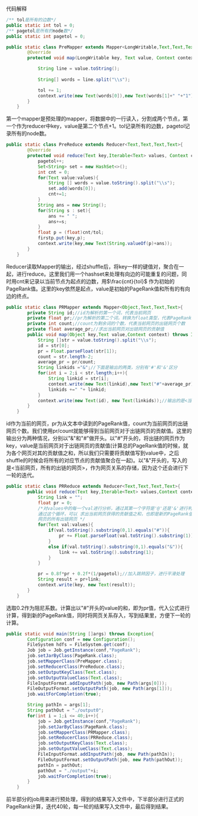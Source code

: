 代码解释

```java
/** tol是所有的边数*/
public static int tol = 0;
/** pagetol是所有的node数*/
public static int pagetol = 0;

public static class PreMapper extends Mapper<LongWritable,Text,Text,Text>{
		@Override
		protected void map(LongWritable key, Text value, Context context) throws IOException, InterruptedException{

			String line = value.toString();
        
            String[] words = line.split("\\s");

            tol += 1;
            context.write(new Text(words[0]),new Text(words[1]+" "+"1"));
		}
	}
```

第一个mapper是预处理的mapper，将数据中的一行读入，分割成两个节点，第一个作为reducer中key，value是第二个节点+1。tol记录所有的边数，pagetol记录所有的node数。



```java
public static class PreReduce extends Reducer<Text,Text,Text,Text>{
		@Override
		protected void reduce(Text key,Iterable<Text> values, Context context) throws IOException, InterruptedException{
			pagetol++;
			Set<String> set = new HashSet<>();
			int cnt = 0;
			for(Text value:values){
				String [] words = value.toString().split("\\s");
				set.add(words[0]);
				cnt+=1;
			}
			String ans = new String(); 	
			for(String s : set){
				ans += " ";
				ans+=s;
			}
			float p = (float)cnt/tol;
			firstp.put(key,p);
			context.write(key,new Text(String.valueOf(p)+ans));
		}
	}
```

Reducer读取Mapper的输出，经过shuffle后，将key一样的键值对，聚合在一起，进行reduce。这里我们用一个hashset来处理有向边的可能重复的问题，同时用cnt来记录以当前节点为起点的边数，用$\frac{cnt}{tol}$ 作为初始的PageRank值。这里的key依然是起点，value是初始的PageRank值和所有的有向边的终点。



```java
public static class PRMapper extends Mapper<Object,Text,Text,Text>{        
        private String id;//id为解析的第一个词，代表当前网页
        private float pr;//pr为解析的第二个词，转换为float类型，代表PageRank值       
        private int count;//count为剩余词的个数，代表当前网页的出链网页个数
        private float average_pr;//求出当前网页对出链网页的贡献值       
        public void map(Object key,Text value,Context context) throws IOException,InterruptedException{
        	String []str = value.toString().split("\\s");
            id = str[0];
            pr = Float.parseFloat(str[1]);
            count = str.length-2;
            average_pr = pr/count;
            String linkids ="&";//下面是输出的两类，分别有'#'和'&'区分
            for(int i = 2;i < str.length;i++){
            	String linkid = str[i];
            	context.write(new Text(linkid),new Text("#"+average_pr));
				linkids +=" "+ linkid;
			}
            context.write(new Text(id), new Text(linkids));//输出的是<当前网页，所有出链网页>
        }       
    }
```

id作为当前的网页，pr为从文本中读到的PageRank值，count为当前网页的出链网页个数。我们使用pr/count就能够得到当前网页对于出链网页的贡献值。这里的输出分为两种情况，分别以"&"和"#"做开头。以"#"开头的，将出链的网页作为key，value是当前网页对于出链网页的贡献值(计算总的PageRank值的时候，就为各个网页对其的贡献值之和，所以我们只需要将贡献值写到value中，之后shuffle的时候会将所有的对应节点的贡献值聚合在一起)。以"&"开头的，写入的是<当前网页，所有的出链的网页>，作为网页关系的存储，因为这个还会进行下一轮的迭代。



```java
public static class PRReduce extends Reducer<Text,Text,Text,Text>{     
        public void reduce(Text key,Iterable<Text> values,Context context) throws IOException,InterruptedException{            
            String link = "";
            float pr = 0;
            /*对values中的每一个val进行分析，通过其第一个字符是'@'还是'&'进行判断
            通过这个循环，可以 求出当前网页获得的贡献值之和，也即是新的PageRank值；同时求出当前
            网页的所有出链网页 */
            for(Text val:values){
                if(val.toString().substring(0,1).equals("#")){
                    pr += Float.parseFloat(val.toString().substring(1));
                }
                else if(val.toString().substring(0,1).equals("&")){
                    link += val.toString().substring(1);
                }
            }

            pr = 0.8f*pr + 0.2f*(1/pagetol);//加入跳转因子，进行平滑处理           
            String result = pr+link;
            context.write(key, new Text(result));           
        }
    }

```

选取0.2作为阻尼系数。计算出以"#"开头的value的和，即为pr值，代入公式进行计算，得到新的PageRank值，同时将网页关系存入，写到结果里，方便下一轮的计算。



```java
public static void main(String []args) throws Exception{
		Configuration conf = new Configuration();
		FileSystem hdfs = FileSystem.get(conf);
		Job job = Job.getInstance(conf,"PageRank");
		job.setJarByClass(PageRank.class);
		job.setMapperClass(PreMapper.class);
		job.setReducerClass(PreReduce.class);
		job.setOutputKeyClass(Text.class);
		job.setOutputValueClass(Text.class);
		FileInputFormat.addInputPath(job, new Path(args[0]));
		FileOutputFormat.setOutputPath(job, new Path(args[1]));
		job.waitForCompletion(true);

		String pathIn = args[1];
		String pathOut = "./output0";
		for(int i = 1;i <= 40;i++){
			job = Job.getInstance(conf,"PageRank");
			job.setJarByClass(PageRank.class);
			job.setMapperClass(PRMapper.class);
			job.setReducerClass(PRReduce.class);
			job.setOutputKeyClass(Text.class);
			job.setOutputValueClass(Text.class);
			FileInputFormat.addInputPath(job, new Path(pathIn));
			FileOutputFormat.setOutputPath(job, new Path(pathOut));
			pathIn = pathOut;
			pathOut = "./output"+i;
			job.waitForCompletion(true);
		}
	}
```

前半部分的job用来进行预处理，得到的结果写入文件中，下半部分进行正式的PageRank计算，迭代40轮，每一轮的结果写入文件中，最后得到结果。

